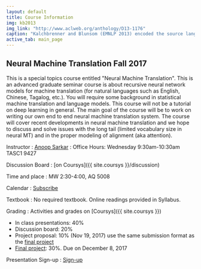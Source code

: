```yaml
---
layout: default
title: Course Information
img: kb2013
img_link: "http://www.aclweb.org/anthology/D13-1176"
caption: "Kalchbrenner and Blunsom (EMNLP 2013) encoded the source language input into a continuous representation and then generated the output translation from it."
active_tab: main_page 
---
```


## Neural Machine Translation <span class="text-muted">Fall 2017</span>

This is a special topics course entitled "Neural Machine Translation".
This is an advanced graduate seminar course is about recursive
neural network models for machine translation (for natural languages
such as English, Chinese, Tagalog, etc.). You will require some
background in statistical machine translation and language models.
This course will not be a tutorial on deep learning in general. The
main goal of the course will be to work on writing our own end to
end neural machine translation system. The course will cover recent
developments in neural machine translation and we hope to discuss
and solve issues with the long tail (limited vocabulary size in
neural MT) and in the proper modeling of alignment (aka attention).

Instructor
: [Anoop Sarkar](http://www.cs.sfu.ca/~anoop/) 
: Office Hours: Wednesday 9:30am-10:30am TASC1 9427

Discussion Board
: [on Coursys]({{ site.coursys }}/discussion)

Time and place
: MW 2:30-4:00, AQ 5008

Calendar
: [Subscribe](https://courses.cs.sfu.ca/calendar/0261d2fe6030dc6570c3073ca9dd1a93/anoop)

Textbook
: No required textbook. Online readings provided in Syllabus.

Grading
: Activities and grades on [Coursys]({{ site.coursys }})

* In class presentations: 40%
* Discussion board: 20%
* Project proposal: 10% (Nov 19, 2017) use the same submission format as the [final project](project.html)
* [Final project](project.html): 30%. Due on December 8, 2017

Presentation Sign-up
: [Sign-up](https://docs.google.com/spreadsheets/d/1WVTtcJLLK_RlhzSeZmdIveAPjga-tjecqvV-deOG16g/edit?usp=sharing)
